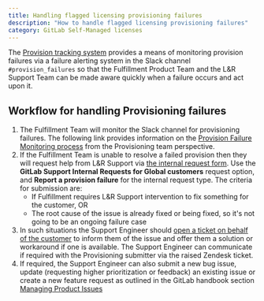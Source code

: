 ```yaml
---
title: Handling flagged licensing provisioning failures
description: "How to handle flagged licensing provisioning failures"
category: GitLab Self-Managed licenses
---
```


The [Provision tracking system](https://gitlab.com/groups/gitlab-org/-/epics/8300) provides a means of monitoring provision failures via a failure alerting system in the Slack channel `#provision_failures` so that the Fulfillment Product Team and the L&R Support Team can be made aware quickly when a failure occurs and act upon it.

## Workflow for handling Provisioning failures

1. The Fulfillment Team will monitor the Slack channel for provisioning failures. The following link provides information on the [Provision Failure Monitoring process](https://gitlab.com/gitlab-org/customers-gitlab-com/-/blob/123966423b08392b13675cec9249484dd2faf377/doc/provision_tracking_system/failure_monitoring.md#provision-failures-monitoring) from the Provisioning team perspective.
1. If the Fulfillment Team is unable to resolve a failed provision then they will request help from L&R Support via [the internal request form](https://support-super-form-gitlab-com-support-support-op-651f22e90ce6d7.gitlab.io/). Use the **GitLab Support Internal Requests for Global customers** request option, and **Report a provision failure** for the internal request type. The criteria for submission are:
   - If Fulfillment requires L&R Support intervention to fix something for the customer, OR
   - The root cause of the issue is already fixed or being fixed, so it's not going to be an ongoing failure case
1. In such situations the Support Engineer should [open a ticket on behalf of the customer](/handbook/support/workflows/working-on-tickets#8-how-can-i-open-a-new-ticket-on-behalf-of-a-customer) to inform them of the issue and offer them a solution or workaround if one is available. The Support Engineer can communicate if required with the Provisioning submitter via the raised Zendesk ticket.
1. If required, the Support Engineer can also submit a new bug issue, update (requesting higher prioritization or feedback) an existing issue or create a new feature request as outlined in the GitLab handbook section [Managing Product Issues](/handbook/support/license-and-renewals/workflows/managing_product_issues/)
